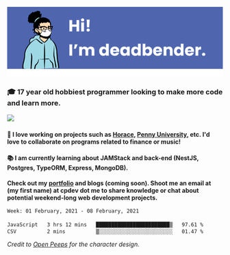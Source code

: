![banner](banner.png)

### 🎓 17 year old hobbiest programmer looking to make more code and learn more.

<a href="https://twitter.com/KO4JZT"><img src="https://img.shields.io/badge/ko4jzt%20-%231DA1F2.svg?&style=for-the-badge&logo=Twitter&logoColor=white"/></a>

#### 📝 I love working on projects such as [Horace](https://github.com/knights-of-academia/horace), [Penny University](https://github.com/penny-university/penny_university), etc. I'd love to collaborate on programs related to finance or music!

#### 📚 I am currently learning about JAMStack and back-end (NestJS, Postgres, TypeORM, Express, MongoDB). 

**Check out my [portfolio](https://cpdev.me) and blogs (coming soon). Shoot me an email at (my first name) at cpdev dot me to share knowledge or chat about potential weekend-long web development projects.**



<!--START_SECTION:waka-->
```text
Week: 01 February, 2021 - 08 February, 2021

JavaScript   3 hrs 12 mins   ████████████████████████▒   97.61 % 
CSV          2 mins          ▒░░░░░░░░░░░░░░░░░░░░░░░░   01.47 % 
```
<!--END_SECTION:waka-->

*Credit to [Open Peeps](https://www.openpeeps.com/) for the character design.*
